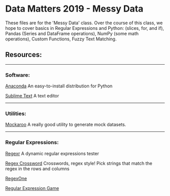 # Data Matters 2019 - Messy Data
These files are for the 'Messy Data' class.
Over the course of this class, we hope to cover basics in Regular Expressions  and Python: (slices, for, and if), Pandas (Series and DataFrame operations), NumPy (some math operations), Custom Functions, Fuzzy Text Matching.

## Resources:

---

### Software:
[Anaconda](https://www.anaconda.com/distribution/) An easy-to-install distribution for Python 

[Sublime Text](https://www.sublimetext.com/) A text editor

---

### Utilities:
[Mockaroo](https://mockaroo.com) A really good utility to generate mock datasets.

[]()

---

### Regular Expressions:
[Regexr](https://regexr.com) A dynamic regular expressions tester

[Regex Crossword](https://regexcrossword.com) Crosswords, regex style! Pick strings that match the regex in the rows and columns

[RegexOne](https://regexone.com)

[Regular Expression Game](http://play.inginf.units.it/#/)
